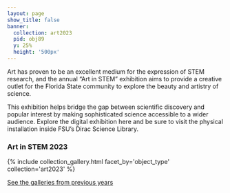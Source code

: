 ```yaml
---
layout: page
show_title: false
banner:
  collection: art2023
  pid: obj89
  y: 25%
  height: '500px'
---
```


Art has proven to be an excellent medium for the expression of STEM research, and the annual “Art in STEM” exhibition aims to provide a creative outlet for the Florida State community to explore the beauty and artistry of science. 

This exhibition helps bridge the gap between scientific discovery and popular interest by making sophisticated science accessible to a wider audience. Explore the digital exhibition here and be sure to visit the physical installation inside FSU’s Dirac Science Library.


### Art in STEM 2023

{% include collection_gallery.html facet_by='object_type' collection='art2023' %}

[See the galleries from previous years](/artinSTEM/past-exhibits/)
